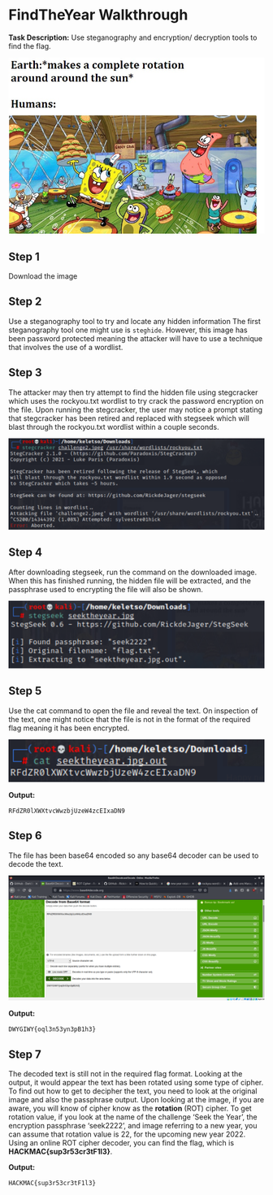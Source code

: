 # FindTheYear Walkthrough

**Task Description:** Use steganography and encryption/ decryption tools to find the flag. 


![Challenge Image](./publish/FindTheYear.jpeg)

## Step 1
Download the image

## Step 2
Use a steganography tool to try and locate any hidden information
The first steganography tool one might use is `steghide`. However, this image has been password protected meaning the attacker will have to use a technique that involves the use of a wordlist. 

## Step 3
The attacker may then try attempt to find the hidden file using stegcracker which uses the rockyou.txt wordlist to try crack the password encryption on the file. Upon running the stegcracker, the user may notice a prompt stating that stegcracker has been retired and replaced with stegseek which will blast through the rockyou.txt wordlist within a couple seconds.

![Stegcracker](./images/stegcracker.png)

## Step 4
After downloading stegseek, run the command on the downloaded image. When this has finished running, the hidden file will be extracted, and the passphrase used to encrypting the file will also be shown. 

![Stegseek](./images/stegseek.png)

## Step 5
Use the cat command to open the file and reveal the text. On inspection of the text, one might notice that the file is not in the format of the required flag meaning it has been encrypted.

![Base64](./images/base64.png)

**Output:** 
```
RFdZR0lXWXtvcWwzbjUzeW4zcEIxaDN9
```

## Step 6
The file has been base64 encoded so any base64 decoder can be used to decode the text.

![Base64 Decode](./images/base64_decode.png)

**Output:** 
```
DWYGIWY{oql3n53yn3pB1h3}
```

## Step 7
The decoded text is still not in the required flag format. Looking at the output, it would appear the text has been rotated using some type of cipher. To find out how to get to decipher the text, you need to look at the original image and also the passphrase output. 
Upon looking at the image, if you are aware, you will know of cipher know as the **rotation** (ROT) cipher. To get rotation value, if you look at the name of the challenge ‘Seek the Year’, the encryption passphrase ‘seek2222’, and image referring to a new year, you can assume that rotation value is 22, for the upcoming new year 2022. 
Using an online ROT cipher decoder, you can find the flag, which is **HACKMAC{sup3r53cr3tF1l3}**.

**Output:** 
```
HACKMAC{sup3r53cr3tF1l3}
```